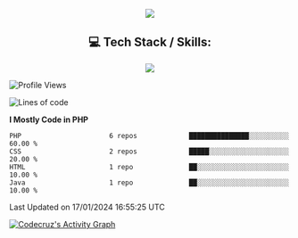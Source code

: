 <p align="center">
    <img src="https://readme-typing-svg.demolab.com/?lines=👋+Hi!+I'm+Cruz;🛠️+Full-stack+dev+based+on+the+south+of+Spain;📃+Specialized+in+large+data+migrations;🧠+Passion+for+creating+efficient+and+HQ+code&font=Fira%20Code&center=true&width=800&height=45&color=175F83&vCenter=true&pause=1000&size=25" />
</p>
<h2 align="center">
  💻 Tech Stack / Skills:
</h2>
<p align="center">
  <a href="https://skillicons.dev">
    <img src="https://skillicons.dev/icons?i=php,js,symfony,tailwind,nodejs,mysql,bash,docker,wordpress,postman,regex,git,html,css&perline=7" />
  </a>

<!--START_SECTION:waka-->
![Profile Views](http://img.shields.io/badge/Profile%20Views-159-blue)

![Lines of code](https://img.shields.io/badge/From%20Hello%20World%20I%27ve%20Written-52.8%20million%20lines%20of%20code-blue)

**I Mostly Code in PHP** 

```text
PHP                      6 repos             ███████████████░░░░░░░░░░   60.00 % 
CSS                      2 repos             █████░░░░░░░░░░░░░░░░░░░░   20.00 % 
HTML                     1 repo              ██░░░░░░░░░░░░░░░░░░░░░░░   10.00 % 
Java                     1 repo              ██░░░░░░░░░░░░░░░░░░░░░░░   10.00 % 
```




 Last Updated on 17/01/2024 16:55:25 UTC
<!--END_SECTION:waka-->

<!-- https://github.com/ashutosh00710/github-readme-activity-graph -->
  <a href="https://github.com/ashutosh00710/github-readme-activity-graph"><img alt="Codecruz's Activity Graph" src="https://github-readme-activity-graph.vercel.app/graph/?username=codecruz&bg_color=1F222E&color=F8D866&line=175F83&point=FFFFFF&hide_border=false" /></a>
</p>
